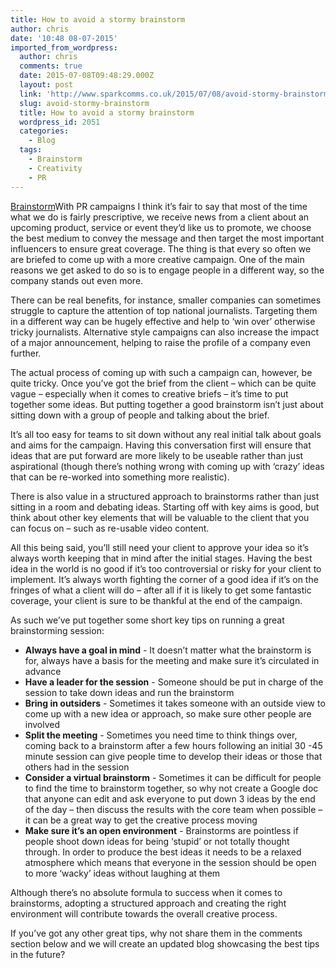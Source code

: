 ```yaml
---
title: How to avoid a stormy brainstorm
author: chris
date: '10:48 08-07-2015'
imported_from_wordpress:
  author: chris
  comments: true
  date: 2015-07-08T09:48:29.000Z
  layout: post
  link: 'http://www.sparkcomms.co.uk/2015/07/08/avoid-stormy-brainstorm/'
  slug: avoid-stormy-brainstorm
  title: How to avoid a stormy brainstorm
  wordpress_id: 2051
  categories:
    - Blog
  tags:
    - Brainstorm
    - Creativity
    - PR
---
```


[Brainstorm](Brainstorm-300x212.png)With PR campaigns I think it’s fair to say that most of the time what we do is fairly prescriptive, we receive news from a client about an upcoming product, service or event they’d like us to promote, we choose the best medium to convey the message and then target the most important influencers to ensure great coverage. The thing is that every so often we are briefed to come up with a more creative campaign. One of the main reasons we get asked to do so is to engage people in a different way, so the company stands out even more.

There can be real benefits, for instance, smaller companies can sometimes struggle to capture the attention of top national journalists. Targeting them in a different way can be hugely effective and help to ‘win over’ otherwise tricky journalists. Alternative style campaigns can also increase the impact of a major announcement, helping to raise the profile of a company even further. 

The actual process of coming up with such a campaign can, however, be quite tricky. Once you’ve got the brief from the client – which can be quite vague – especially when it comes to creative briefs – it’s time to put together some ideas. But putting together a good brainstorm isn’t just about sitting down with a group of people and talking about the brief.

It’s all too easy for teams to sit down without any real initial talk about goals and aims for the campaign. Having this conversation first will ensure that ideas that are put forward are more likely to be useable rather than just aspirational (though there’s nothing wrong with coming up with ‘crazy’ ideas that can be re-worked into something more realistic).

There is also value in a structured approach to brainstorms rather than just sitting in a room and debating ideas. Starting off with key aims is good, but think about other key elements that will be valuable to the client that you can focus on – such as re-usable video content.

All this being said, you’ll still need your client to approve your idea so it’s always worth keeping that in mind after the initial stages. Having the best idea in the world is no good if it’s too controversial or risky for your client to implement. It’s always worth fighting the corner of a good idea if it’s on the fringes of what a client will do – after all if it is likely to get some fantastic coverage, your client is sure to be thankful at the end of the campaign.

As such we’ve put together some short key tips on running a great brainstorming session:

  * **Always have a goal in mind** - It doesn’t matter what the brainstorm is for, always have a basis for the meeting and make sure it’s circulated in advance
  * **Have a leader for the session** - Someone should be put in charge of the session to take down ideas and run the brainstorm 
  * **Bring in outsiders** - Sometimes it takes someone with an outside view to come up with a new idea or approach, so make sure other people are involved
  * **Split the meeting** - Sometimes you need time to think things over, coming back to a brainstorm after a few hours following an initial 30 -45 minute session can give people time to develop their ideas or those that others had in the session
  * **Consider a virtual brainstorm** - Sometimes it can be difficult for people to find the time to brainstorm together, so why not create a Google doc that anyone can edit and ask everyone to put down 3 ideas by the end of the day – then discuss the results with the core team when possible – it can be a great way to get the creative process moving
  * **Make sure it’s an open environment** - Brainstorms are pointless if people shoot down ideas for being ‘stupid’ or not totally thought through. In order to produce the best ideas it needs to be a relaxed atmosphere which means that everyone in the session should be open to more ‘wacky’ ideas without laughing at them

Although there’s no absolute formula to success when it comes to brainstorms, adopting a structured approach and creating the right environment will contribute towards the overall creative process.

If you’ve got any other great tips, why not share them in the comments section below and we will create an updated blog showcasing the best tips in the future?
